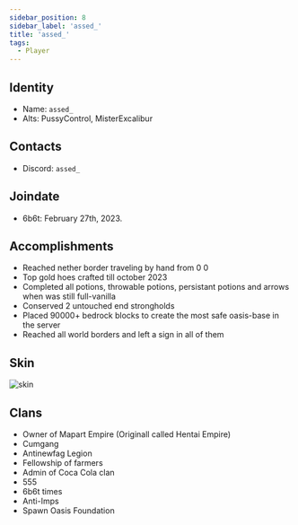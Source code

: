 ```yaml
---
sidebar_position: 8
sidebar_label: 'assed_'
title: 'assed_'
tags:
  - Player
---
```


## Identity
* Name: `assed_`
* Alts: PussyControl, MisterExcalibur

## Contacts
* Discord: `assed_`

## Joindate
* 6b6t: February 27th, 2023.


## Accomplishments
- Reached nether border traveling by hand from 0 0
- Top gold hoes crafted till october 2023
- Completed all potions, throwable potions, persistant potions and arrows when was still full-vanilla
- Conserved 2 untouched end strongholds
- Placed 90000+ bedrock blocks to create the most safe oasis-base in the server
- Reached all world borders and left a sign in all of them

## Skin
![skin](https://s.namemc.com/3d/skin/body.png?id=c87ba4da13890910&model=slim&theta=30&phi=21&time=90&width=100&height=200)

## Clans
- Owner of Mapart Empire (Originall called Hentai Empire)
- Cumgang
- Antinewfag Legion
- Fellowship of farmers
- Admin of Coca Cola clan
- 555
- 6b6t times
- Anti-Imps
- Spawn Oasis Foundation
